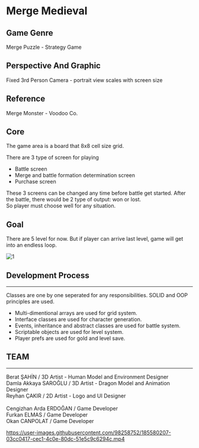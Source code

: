 # Merge Medieval

Game Genre
---
Merge Puzzle - Strategy Game

Perspective And Graphic
---
Fixed 3rd Person Camera - portrait view scales with screen size

Reference
---
Merge Monster - Voodoo Co.

Core
---
The game area is a board that 8x8 cell size grid.

There are 3 type of screen for playing
- Battle screen
- Merge and battle formation determination screen
- Purchase screen

These 3 screens can be changed any time before battle get started. After the battle, there would be 2 type of output: won or lost.\
So player must choose well for any situation.

Goal
---
There are 5 level for now. But if player can arrive last level, game will get into an endless loop.

![1](https://user-images.githubusercontent.com/98258752/185579257-87704cbb-248c-4ce5-a181-bef1fc7ef9b2.png)

## Development Process
---

Classes are one by one seperated for any responsibilities. SOLID and OOP principles are used.

- Multi-dimentional arrays are used for grid system.
- Interface classes are used for character generation.
- Events, inheritance and abstract classes are used for battle system.
- Scriptable objects are used for level system.
- Player prefs are used for gold and level save.

## TEAM
---
Berat ŞAHİN / 3D Artist - Human Model and Environment Designer\
Damla Akkaya SAROĞLU / 3D Artist - Dragon Model and Animation Designer\
Reyhan ÇAKIR / 2D Artist - Logo and UI Designer\
\
Cengizhan Arda ERDOĞAN / Game Developer\
Furkan ELMAS / Game Developer\
Okan CANPOLAT / Game Developer



https://user-images.githubusercontent.com/98258752/185580207-03cc0417-cec1-4c0e-80dc-51e5c9c6294c.mp4


